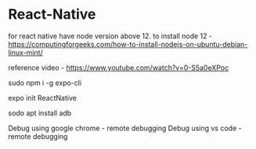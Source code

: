 # React-Native

for react native have node version above 12. to install node 12 - https://computingforgeeks.com/how-to-install-nodejs-on-ubuntu-debian-linux-mint/

reference video - https://www.youtube.com/watch?v=0-S5a0eXPoc

sudo npm i -g expo-cli

expo init ReactNative

sodo apt install adb

Debug using google chrome - remote debugging
Debug using vs code - remote debugging
